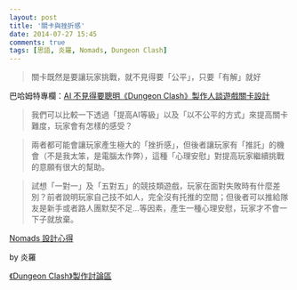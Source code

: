 ```yaml
---
layout: post
title: '關卡與挫折感'
date: 2014-07-27 15:45
comments: true
tags: [思語, 炎羅, Nomads, Dungeon Clash]
---
```

> 關卡既然是要讓玩家挑戰，就不見得要「公平」，只要「有解」就好

巴哈姆特專欄：[AI 不見得要聰明《Dungeon Clash》製作人談遊戲關卡設計](http://gnn.gamer.com.tw/3/100853.html)

> 我們可以比較一下透過「提高AI等級」以及「以不公平的方式」來提高關卡難度，玩家會有怎樣的感受？

> 兩者都可能會讓玩家產生極大的「挫折感」，但後者讓玩家有「推託」的機會（不是我太笨，是電腦太作弊），這種「心理安慰」對提高玩家繼續挑戰的意願有很大的幫助。

> 試想「一對一」及「五對五」的競技類遊戲，玩家在面對失敗時有什麼差別？前者說明玩家自己技不如人，完全沒有托推的空間；但後者可以推給隊友是新手或者路人團默契不足…等因素，產生一種心理安慰，玩家才不會一下子就放棄。

[Nomads 設計心得](https://www.facebook.com/nomads.games/photos/a.437981879602783.105794.312922105442095/742232865844348/?type=1&theater)

by 炎羅

[《Dungeon Clash》製作討論區](http://guild.gamer.com.tw/guild.php?sn=9323)